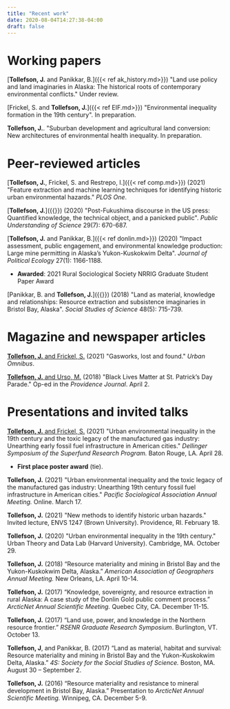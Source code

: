 ```yaml
---
title: "Recent work"
date: 2020-08-04T14:27:38-04:00
draft: false
---
```

# Working papers
[**Tollefson, J.** and Panikkar, B.]({{< ref ak_history.md>}}) "Land use policy and land imaginaries in Alaska: The historical roots of contemporary environmental conflicts." Under review.

[Frickel, S. and **Tollefson, J.**]({{< ref EIF.md>}}) "Environmental inequality formation in the 19th century". In preparation.

**Tollefson, J.**. "Suburban development and agricultural land conversion: New architectures of environmental health inequality. In preparation.

# Peer-reviewed articles
[**Tollefson, J.**, Frickel, S. and Restrepo, I.]({{< ref comp.md>}}) (2021) "Feature extraction and machine learning techniques for identifying historic urban environmental hazards." _PLOS One_.

[**Tollefson, J.**]({{<ref fukushima_paper.md>}}) (2020) "Post-Fukushima discourse in the US press: Quantified knowledge, the technical object, and a panicked public". _Public Understanding of Science_ 29(7): 670-687.

[**Tollefson, J.** and Panikkar, B.]({{< ref donlin.md>}}) (2020) "Impact assessment, public engagement, and environmental knowledge production: Large mine permitting in Alaska’s Yukon-Kuskokwim Delta". _Journal of Political Ecology_ 27(1): 1166-1188.
- **Awarded**: 2021 Rural Sociological Society NRRIG Graduate Student Paper Award

[Panikkar, B. and **Tollefson, J.**]({{<ref pebble.md>}}) (2018) "Land as material, knowledge and relationships: Resource extraction and subsistence imaginaries in Bristol Bay, Alaska". _Social Studies of Science_ 48(5): 715-739.

# Magazine and newspaper articles
<a href="https://urbanomnibus.net/2021/07/gasworks-lost-and-found/" target="_blank"><b>Tollefson, J.</b> and Frickel, S.</a> (2021) "Gasworks, lost and found." *Urban Omnibus*.

[**Tollefson, J.** and Urso, M.](https://www.providencejournal.com/article/20160402/OPINION/160409917) (2018) "Black Lives Matter at St. Patrick’s Day Parade." Op-ed in the *Providence Journal*. April 2.

# Presentations and invited talks
<a href="https://lsusrp2021-lsu.ipostersessions.com/?s=85-87-CA-70-48-37-06-34-A4-B1-54-61-88-8F-CE-FC" target="_blank"><b>Tollefson, J.</b> and Frickel, S.</a> (2021) "Urban environmental inequality in the 19th century and the toxic legacy of the manufactured gas industry: Unearthing early fossil fuel infrastructure in American cities." _Dellinger Symposium of the Superfund Research Program._ Baton Rouge, LA. April 28.
- **First place poster award** (tie).

**Tollefson, J.** (2021) "Urban environmental inequality and the toxic legacy of the manufactured gas industry: Unearthing 19th century fossil fuel infrastructure in American cities." _Pacific Sociological Association Annual Meeting._ Online. March 17.

**Tollefson, J.** (2021) "New methods to identify historic urban hazards." Invited lecture, ENVS 1247 (Brown University). Providence, RI. February 18.

**Tollefson, J.** (2020) "Urban environmental inequality in the 19th century." Urban Theory and Data Lab (Harvard University). Cambridge, MA. October 29.

**Tollefson, J.** (2018) “Resource materiality and mining in Bristol Bay and the Yukon-Kuskokwim Delta, Alaska.” _American Association of Geographers Annual Meeting._ New Orleans, LA. April 10-14.

**Tollefson, J.** (2017) “Knowledge, sovereignty, and resource extraction in rural Alaska: A case study of the Donlin Gold public comment process.” _ArcticNet Annual Scientific Meeting._ Quebec City, CA. December 11-15.

**Tollefson, J.** (2017) “Land use, power, and knowledge in the Northern resource frontier.” _RSENR Graduate Research Symposium_. Burlington, VT. October 13.

**Tollefson, J**, and Panikkar, B. (2017) “Land as material, habitat and survival: Resource materiality and mining in Bristol Bay and the Yukon-Kuskokwim Delta, Alaska.” _4S: Society for the Social Studies of Science._ Boston, MA. August 30 – September 2.

**Tollefson, J.** (2016) “Resource materiality and resistance to mineral development in Bristol Bay, Alaska.” Presentation to _ArcticNet Annual Scientific Meeting._ Winnipeg, CA. December 5-9.
